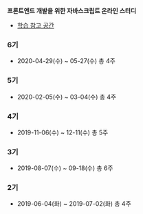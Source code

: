 **프론트엔드 개발을 위한 자바스크립트 온라인 스터디**
- [학습 참고 공간](https://school.programmers.co.kr/courses/9998)
### 6기 
- 2020-04-29(수) ~ 05-27(수) 총 4주

### 5기
- 2020-02-05(수) ~ 03-04(수) 총 4주

### 4기
- 2019-11-06(수) ~ 12-11(수) 총 5주

### 3기
- 2019-08-07(수) ~ 09-18(수) 총 6주

### 2기
- 2019-06-04(화) ~ 2019-07-02(화) 총 4주
